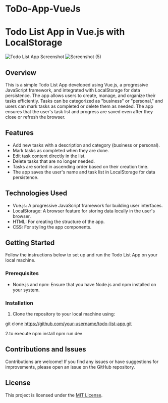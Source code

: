 # ToDo-App-VueJs

# Todo List App in Vue.js with LocalStorage

![Todo List App Screenshot](todo-list-app-screenshot.png)
![Screenshot (5)](https://github.com/pranaynallanagula/ToDo-App-VueJs/assets/89977392/4fd879a9-0327-4ab6-86d0-d18a00e2ac67)


## Overview

This is a simple Todo List App developed using Vue.js, a progressive JavaScript framework, and integrated with LocalStorage for data persistence. The app allows users to create, manage, and organize their tasks efficiently. Tasks can be categorized as "business" or "personal," and users can mark tasks as completed or delete them as needed. The app ensures that the user's task list and progress are saved even after they close or refresh the browser.

## Features

- Add new tasks with a description and category (business or personal).
- Mark tasks as completed when they are done.
- Edit task content directly in the list.
- Delete tasks that are no longer needed.
- Tasks are sorted in ascending order based on their creation time.
- The app saves the user's name and task list in LocalStorage for data persistence.

## Technologies Used

- Vue.js: A progressive JavaScript framework for building user interfaces.
- LocalStorage: A browser feature for storing data locally in the user's browser.
- HTML: For creating the structure of the app.
- CSS: For styling the app components.

## Getting Started

Follow the instructions below to set up and run the Todo List App on your local machine.

### Prerequisites

- Node.js and npm: Ensure that you have Node.js and npm installed on your system.

### Installation

1. Clone the repository to your local machine using:

git clone https://github.com/your-username/todo-list-app.git

2.to execute
npm install
npm run dev

## Contributions and Issues

Contributions are welcome! If you find any issues or have suggestions for improvements, please open an issue on the GitHub repository.

## License

This project is licensed under the [MIT License](LICENSE).
